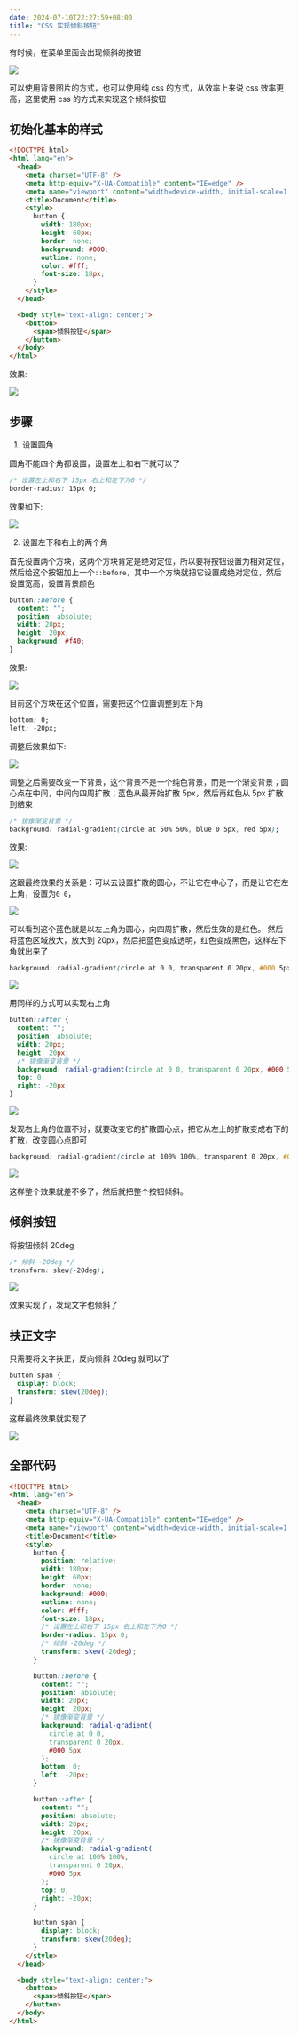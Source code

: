 ```yaml
---
date: 2024-07-10T22:27:59+08:00
title: "CSS 实现倾斜按钮"
---
```


有时候，在菜单里面会出现倾斜的按钮

<img src="./imgs/206/01.jpg" />

可以使用背景图片的方式，也可以使用纯 css 的方式，从效率上来说 css 效率更高，这里使用 css 的方式来实现这个倾斜按钮

## 初始化基本的样式

```html
<!DOCTYPE html>
<html lang="en">
  <head>
    <meta charset="UTF-8" />
    <meta http-equiv="X-UA-Compatible" content="IE=edge" />
    <meta name="viewport" content="width=device-width, initial-scale=1.0" />
    <title>Document</title>
    <style>
      button {
        width: 180px;
        height: 60px;
        border: none;
        background: #000;
        outline: none;
        color: #fff;
        font-size: 18px;
      }
    </style>
  </head>

  <body style="text-align: center;">
    <button>
      <span>倾斜按钮</span>
    </button>
  </body>
</html>
```

效果:

<img src="./imgs/206/02.jpg" />

## 步骤

1. 设置圆角

圆角不能四个角都设置，设置左上和右下就可以了

```css
/* 设置左上和右下 15px 右上和左下为0 */
border-radius: 15px 0;
```

效果如下:

<img src="./imgs/206/03.jpg" />

2. 设置左下和右上的两个角

首先设置两个方块，这两个方块肯定是绝对定位，所以要将按钮设置为相对定位，然后给这个按钮加上一个`::before`，其中一个方块就把它设置成绝对定位，然后设置宽高，设置背景颜色

```css
button::before {
  content: "";
  position: absolute;
  width: 20px;
  height: 20px;
  background: #f40;
}
```

效果:

<img src="./imgs/206/04.jpg" />

目前这个方块在这个位置，需要把这个位置调整到左下角

```css
bottom: 0;
left: -20px;
```

调整后效果如下:

<img src="./imgs/206/05.jpg" />

调整之后需要改变一下背景，这个背景不是一个纯色背景，而是一个渐变背景；圆心点在中间，中间向四周扩散；蓝色从最开始扩散 5px，然后再红色从 5px 扩散到结束

```css
/* 镜像渐变背景 */
background: radial-gradient(circle at 50% 50%, blue 0 5px, red 5px);
```

效果:

<img src="./imgs/206/06.jpg" />

这跟最终效果的关系是：可以去设置扩散的圆心，不让它在中心了，而是让它在左上角，设置为`0 0`，

<img src="./imgs/206/01.png" />

可以看到这个蓝色就是以左上角为圆心，向四周扩散，然后生效的是红色。
然后将蓝色区域放大，放大到 20px，然后把蓝色变成透明，红色变成黑色，这样左下角就出来了

```css
background: radial-gradient(circle at 0 0, transparent 0 20px, #000 5px);
```

<img src="./imgs/206/07.jpg" />

用同样的方式可以实现右上角

```css
button::after {
  content: "";
  position: absolute;
  width: 20px;
  height: 20px;
  /* 镜像渐变背景 */
  background: radial-gradient(circle at 0 0, transparent 0 20px, #000 5px);
  top: 0;
  right: -20px;
}
```

<img src="./imgs/206/08.jpg" />

发现右上角的位置不对，就要改变它的扩散圆心点，把它从左上的扩散变成右下的扩散，改变圆心点即可

```css
background: radial-gradient(circle at 100% 100%, transparent 0 20px, #000 5px);
```

<img src="./imgs/206/09.jpg" />

这样整个效果就差不多了，然后就把整个按钮倾斜。

## 倾斜按钮

将按钮倾斜 20deg

```css
/* 倾斜 -20deg */
transform: skew(-20deg);
```

<img src="./imgs/206/10.jpg" />

效果实现了，发现文字也倾斜了

## 扶正文字

只需要将文字扶正，反向倾斜 20deg 就可以了

```css
button span {
  display: block;
  transform: skew(20deg);
}
```

这样最终效果就实现了

<img src="./imgs/206/11.jpg" />

## 全部代码

```html
<!DOCTYPE html>
<html lang="en">
  <head>
    <meta charset="UTF-8" />
    <meta http-equiv="X-UA-Compatible" content="IE=edge" />
    <meta name="viewport" content="width=device-width, initial-scale=1.0" />
    <title>Document</title>
    <style>
      button {
        position: relative;
        width: 180px;
        height: 60px;
        border: none;
        background: #000;
        outline: none;
        color: #fff;
        font-size: 18px;
        /* 设置左上和右下 15px 右上和左下为0 */
        border-radius: 15px 0;
        /* 倾斜 -20deg */
        transform: skew(-20deg);
      }

      button::before {
        content: "";
        position: absolute;
        width: 20px;
        height: 20px;
        /* 镜像渐变背景 */
        background: radial-gradient(
          circle at 0 0,
          transparent 0 20px,
          #000 5px
        );
        bottom: 0;
        left: -20px;
      }

      button::after {
        content: "";
        position: absolute;
        width: 20px;
        height: 20px;
        /* 镜像渐变背景 */
        background: radial-gradient(
          circle at 100% 100%,
          transparent 0 20px,
          #000 5px
        );
        top: 0;
        right: -20px;
      }

      button span {
        display: block;
        transform: skew(20deg);
      }
    </style>
  </head>

  <body style="text-align: center;">
    <button>
      <span>倾斜按钮</span>
    </button>
  </body>
</html>
```
